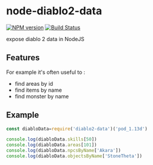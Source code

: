 # node-diablo2-data
[![NPM version](https://img.shields.io/npm/v/diablo2-data.svg)](http://npmjs.com/package/diablo2-data)
[![Build Status](https://img.shields.io/circleci/project/MephisTools/node-diablo2-data/master.svg)](https://circleci.com/gh/MephisTools/node-diablo2-data)

expose diablo 2 data in NodeJS

## Features

For example it's often useful to : 

* find areas by id
* find items by name
* find monster by name

## Example

```js
const diabloData=require('diablo2-data')('pod_1.13d')

console.log(diabloData.skills[50])
console.log(diabloData.areas[101])
console.log(diabloData.npcsByName['Akara'])
console.log(diabloData.objectsByName['StoneTheta'])
```